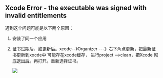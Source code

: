 ## Xcode Error - the executable was signed with invalid entitlements

遇到这个问题可能是以下两个原因：

1. 安装了同一个应用
2. 证书过期后，或更新后。xcode--》Organizer ---》右下角点更新，把最新证书更新到xocde中
   可能存在xcode缓存，  进行project -->clean，把Xcode 彻底退出后。再打开。重新选择证书。
   
    ![](http://ww3.sinaimg.cn/mw690/6314d064gw1f7b0eaj8l5j20bo05lgm2.jpg)
    